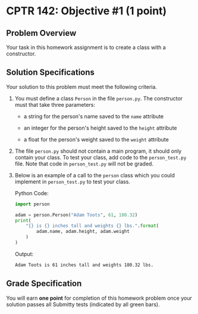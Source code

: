 # CPTR 142: Objective #1 (1 point)

## Problem Overview

Your task in this homework assignment is to create a class with a constructor.

## Solution Specifications

Your solution to this problem must meet the following criteria.

1. You must define a class `Person` in the file `person.py`. The constructor must that take three parameters:

    * a string for the person's name saved to the `name` attribute

    * an integer for the person's height saved to the `height` attribute

    * a float for the person's weight saved to the `weight` attribute

1. The file `person.py` should not contain a main program, it should only contain your class.  To test your class, add code to the `person_test.py` file.  Note that code in `person_test.py` will not be graded.

1. Below is an example of a call to the `person` class which you could implement in `person_test.py` to test your class.

    Python Code:
    ```python
    import person

    adam = person.Person("Adam Toots", 61, 180.32)
    print(
        "{} is {} inches tall and weights {} lbs.".format(
            adam.name, adam.height, adam.weight
        )
    )
    ```

    Output:
    ```html
    Adam Toots is 61 inches tall and weights 180.32 lbs.
    ```

## Grade Specification

You will earn **one point** for completion of this homework problem once your solution passes all Submitty tests (indicated by all green bars).
